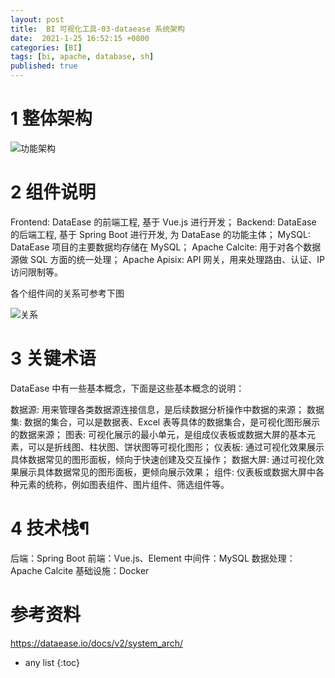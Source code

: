 ```yaml
---
layout: post
title:  BI 可视化工具-03-dataease 系统架构
date:  2021-1-25 16:52:15 +0800
categories: [BI]
tags: [bi, apache, database, sh]
published: true
---
```

 
# 1 整体架构

![功能架构](https://dataease.io/docs/v2/newimg/product_acceptance/%E5%8A%9F%E8%83%BD%E6%9E%B6%E6%9E%84%E5%9B%BE.jpg)

# 2 组件说明

Frontend: DataEase 的前端工程, 基于 Vue.js 进行开发；
Backend: DataEase 的后端工程, 基于 Spring Boot 进行开发, 为 DataEase 的功能主体；
MySQL: DataEase 项目的主要数据均存储在 MySQL；
Apache Calcite: 用于对各个数据源做 SQL 方面的统一处理；
Apache Apisix: API 网关，用来处理路由、认证、IP 访问限制等。

各个组件间的关系可参考下图

![关系](https://dataease.io/docs/v2/newimg/product_acceptance/2.0%E7%BB%84%E4%BB%B6%E5%85%B3%E7%B3%BB%E5%9B%BE.png)

# 3 关键术语

DataEase 中有一些基本概念，下面是这些基本概念的说明：

数据源: 用来管理各类数据源连接信息，是后续数据分析操作中数据的来源；
数据集: 数据的集合，可以是数据表、Excel 表等具体的数据集合，是可视化图形展示的数据来源；
图表: 可视化展示的最小单元，是组成仪表板或数据大屏的基本元素，可以是折线图、柱状图、饼状图等可视化图形；
仪表板: 通过可视化效果展示具体数据常见的图形面板，倾向于快速创建及交互操作；
数据大屏: 通过可视化效果展示具体数据常见的图形面板，更倾向展示效果；
组件: 仪表板或数据大屏中各种元素的统称，例如图表组件、图片组件、筛选组件等。

# 4 技术栈¶

后端：Spring Boot
前端：Vue.js、Element
中间件：MySQL
数据处理：Apache Calcite
基础设施：Docker



# 参考资料

https://dataease.io/docs/v2/system_arch/

* any list
{:toc}